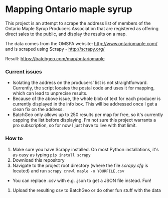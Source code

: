 # Mapping Ontario maple syrup

This project is an attempt to scrape the address list of members of the Ontario Maple Syrup Producers Association
that are registered as offering direct sales to the public, and display the results on a map.

The data comes from the OMSPA website: http://www.ontariomaple.com/ and is scraped using Scrapy - http://scrapy.org/

Result: https://batchgeo.com/map/ontariomaple

### Current issues
* Isolating the address on the producers' list is not straightforward. Currently, the script locates the postal
code and uses it for mapping, which can lead to unprecise results.
* Because of the above issue, the whole blob of text for each producer is currently displayed in the info box. This
will be addressed once I get a clean fix on the address.
* BatchGeo only allows up to 250 results per map for free, so it's currently capping the list before displaying.
I'm not sure this project warrants a pro subscription, so for now I just have to live with that limit.

### How to
1. Make sure you have Scrapy installed. On most Python installations, it's as easy as typing `pip install scrapy`
1. Download this repository
1. Navigate to the project root directory (where the file *scrapy.cfg* is
located) and run `scrapy crawl maple -o YOURFILE.csv` 
 * You can replace .csv with e.g. .json to get a JSON file instead. Fun!
1. Upload the resulting csv to BatchGeo or do other fun stuff with the data
